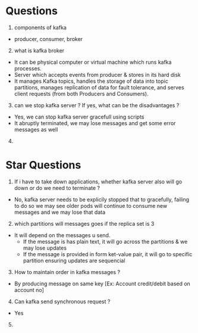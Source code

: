 # Questions

1. components of kafka
- producer, consumer, broker

2. what is kafka broker
- It can be physical computer or virtual machine which runs kafka processes.
- Server which accepts events from producer & stores in its hard disk
- It manages Kafka topics, handles the storage of data into topic partitions, 
  manages replication of data for fault tolerance, and serves client requests (from both Producers and Consumers).

3. can we stop kafka server ? If yes, what can be the disadvantages ?
- Yes, we can stop kafka server gracefull using scripts
- It abruptly terminated, we may lose messages and get some error messages as well 

4. 

# Star Questions
1. If i have to take down applications, whether kafka server also will go down or do we need to terminate ?
- No, kafka server needs to be explicily stopped that to gracefully, failing to do so we may see older pods will continue to consume new messages and we may lose that data  

2. which partitions will messages goes if the replica set is 3
- It will depend on the messages u send.
  - If the message is has plain text, it will go across the partitions & we may lose updates
  - If the message is provided in form ket-value pair, it will go to specific partition ensuring updates are sequencial  

3. How to maintain order in kafka messages ?
- By producing message on same key [Ex: Account credit/debit based on account no] 

4. Can kafka send synchronous request ?
- Yes 

5. 

